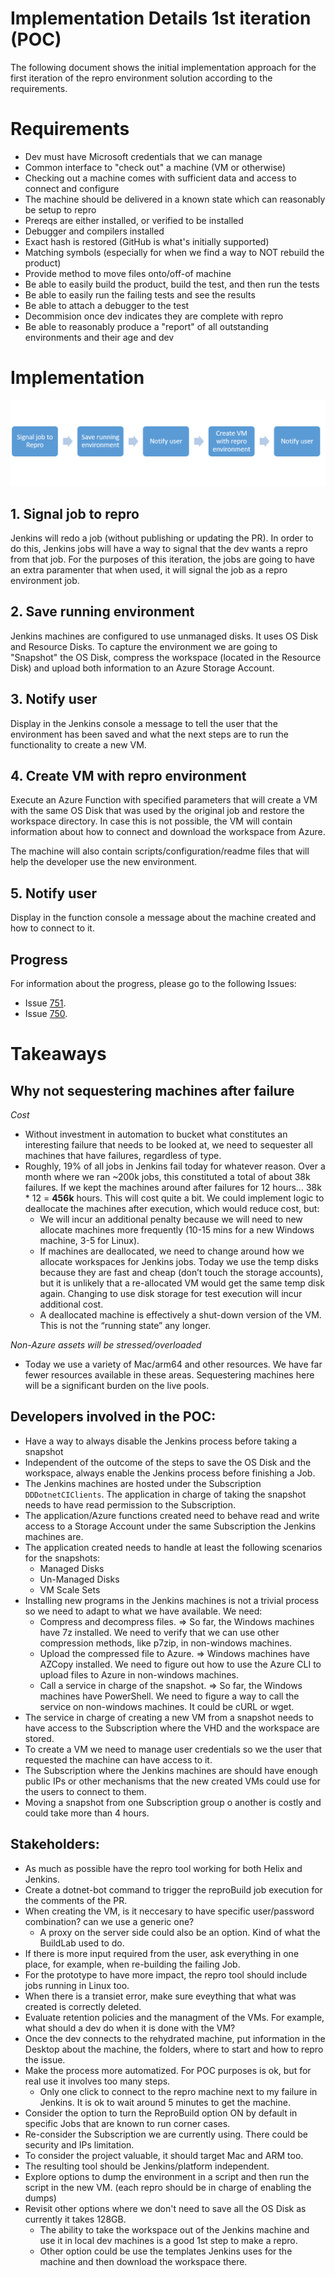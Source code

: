 # Implementation Details 1st iteration (POC)
The following document shows the initial implementation approach for the first iteration of the repro environment solution according to the requirements.

# Requirements
- Dev must have Microsoft credentials that we can manage
- Common interface to "check out" a machine (VM or otherwise)
- Checking out a machine comes with sufficient data and access to connect and configure 
- The machine should be delivered in a known state which can reasonably be setup to repro
- Prereqs are either installed, or verified to be installed
- Debugger and compilers installed
- Exact hash is restored (GitHub is what's initially supported)
- Matching symbols (especially for when we find a way to NOT rebuild the product)
- Provide method to move files onto/off-of machine
- Be able to easily build the product, build the test, and then run the tests
- Be able to easily run the failing tests and see the results
- Be able to attach a debugger to the test
- Decommision once dev indicates they are complete with repro
- Be able to reasonably produce a "report" of all outstanding environments and their age and dev

# Implementation 
![Implementation](./implementation.PNG?raw=true)

## 1. Signal job to repro
Jenkins will redo a job (without publishing or updating the PR). In order to do this, Jenkins jobs will have a way to signal that the dev wants a repro from that job. For the purposes of this iteration, the jobs are going to have an extra paramenter that when used, it will signal the job as a repro environment job.

## 2. Save running environment
Jenkins machines are configured to use unmanaged disks. It uses OS Disk and Resource Disks. To capture the environment we are going to "Snapshot" the OS Disk, compress the workspace (located in the Resource Disk) and upload both information to an Azure Storage Account.

## 3. Notify user
Display in the Jenkins console a message to tell the user that the environment has been saved and what the next steps are to run the functionality to create a new VM.

## 4. Create VM with repro environment
Execute an Azure Function with specified parameters that will create a VM with the same OS Disk that was used by the original job and restore the workspace directory. 
In case this is not possible, the VM will contain information about how to connect and download the workspace from Azure.

The machine will also contain scripts/configuration/readme files that will help the developer use the new environment.

## 5. Notify user
Display in the function console a message about the machine created and how to connect to it.

## Progress
For information about the progress, please go to the following Issues:
- Issue [751](https://github.com/dotnet/core-eng/issues/751).
- Issue [750](https://github.com/dotnet/core-eng/issues/750).

# Takeaways

## Why not sequestering machines after failure
*Cost*
-	Without investment in automation to bucket what constitutes an interesting failure that needs to be looked at, we need to sequester all machines that have failures, regardless of type.
- Roughly, 19% of all jobs in Jenkins fail today for whatever reason. Over a month where we ran ~200k jobs, this constituted a total of about 38k failures. If we kept the machines around after failures for 12 hours…
38k * 12 = **456k** hours. This will cost quite a bit. We could implement logic to deallocate the machines after execution, which would reduce cost, but:
  - We will incur an additional penalty because we will need to new allocate machines more frequently (10-15 mins for a new Windows machine, 3-5 for Linux).
  - If machines are deallocated, we need to change around how we allocate workspaces for Jenkins jobs. Today we use the temp disks because they are fast and cheap (don’t touch the storage accounts), but it is unlikely that a re-allocated VM would get the same temp disk again. Changing to use disk storage for test execution will incur additional cost.
  - A deallocated machine is effectively a shut-down version of the VM.  This is not the “running state” any longer.

*Non-Azure assets will be stressed/overloaded*
- Today we use a variety of Mac/arm64 and other resources. We have far fewer resources available in these areas. Sequestering machines here will be a significant burden on the live pools.

## Developers involved in the POC:
- Have a way to always disable the Jenkins process before taking a snapshot
- Independent of the outcome of the steps to save the OS Disk and the workspace, always enable the Jenkins process before finishing a Job.
- The Jenkins machines are hosted under the Subscription `DDDotnetCIClients`. The application in charge of taking the snapshot needs to have read permission to the Subscription.
- The application/Azure functions created need to behave read and write access to a Storage Account under the same Subscription the Jenkins machines are.
- The application created needs to handle at least the following scenarios for the snapshots: 
  - Managed Disks
  - Un-Managed Disks
  - VM Scale Sets
- Installing new programs in the Jenkins machines is not a trivial process so we need to adapt to what we have available. We need:
  - Compress and decompress files. => So far, the Windows machines have 7z installed. We need to verify that we can use other compression methods, like p7zip, in non-windows machines.
  - Upload the compressed file to Azure. => Windows machines have AZCopy installed. We need to figure out how to use the Azure CLI to upload files to Azure in non-windows machines.
  - Call a service in charge of the snapshot. => So far, the Windows machines have PowerShell. We need to figure a way to call the service on non-windows machines. It could be cURL or wget.
- The service in charge of creating a new VM from a snapshot needs to have access to the Subscription where the VHD and the workspace are stored.
- To create a VM we need to manage user credentials so we the user that requested the machine can have access to it.
- The Subscription where the Jenkins machines are should have enough public IPs or other mechanisms that the new created VMs could use for the users to connect to them.
- Moving a snapshot from one Subscription group o another is costly and could take more than 4 hours.

## Stakeholders:
- As much as possible have the repro tool working for both Helix and Jenkins.
- Create a dotnet-bot command to trigger the reproBuild job execution for the comments of the PR.
- When creating the VM, is it neccesary to have specific user/password combination? can we use a generic one?
  - A proxy on the server side could also be an option. Kind of what the BuildLab used to do.
- If there is more input required from the user, ask everything in one place, for example, when re-building the failing Job.
- For the prototype to have more impact, the repro tool should include jobs running in Linux too.
- When there is a transiet error, make sure eveything that what was created is correctly deleted.
- Evaluate retention policies and the managment of the VMs. For example, what should a dev do when it is done with the VM?
- Once the dev connects to the rehydrated machine, put information in the Desktop about the machine, the folders, where to start and how to repro the issue.
- Make the process more automatized. For POC purposes is ok, but for real use it involves too many steps. 
  - Only one click to connect to the repro machine next to my failure in Jenkins. It is ok to wait around 5 minutes to get the machine.
- Consider the option to turn the ReproBuild option ON by default in specific Jobs that are known to run corner cases.
- Re-consider the Subscription we are currently using. There could be security and IPs limitation.
- To consider the project valuable, it should target Mac and ARM too.
- The resulting tool should be Jenkins/platform independent.
- Explore options to dump the environment in a script and then run the script in the new VM. (each repro should be in charge of enabling the dumps)
- Revisit other options where we don't need to save all the OS Disk as currently it takes 128GB.
  - The ability to take the workspace out of the Jenkins machine and use it in local dev machines is a good 1st step to make a repro.
  - Other option could be use the templates Jenkins uses for the machine and then download the workspace there.

